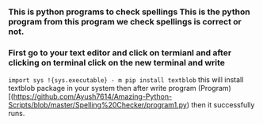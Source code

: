 ### This is python programs to check spellings This is the python program from this program we check spellings is correct or not. 

### First go to your text editor and click on termianl and after clicking on terminal click on the new terminal and write 
`import sys
!{sys.executable} - m pip install textblob` this will install textblob package in your system then after write program (Program)[(https://github.com/Ayush7614/Amazing-Python-Scripts/blob/master/Spelling%20Checker/program1.py)  then it successfully runs.


